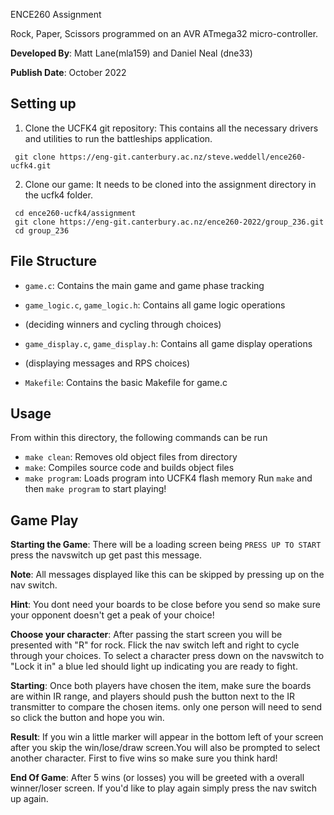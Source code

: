 ENCE260 Assignment

Rock, Paper, Scissors programmed on an AVR ATmega32 micro-controller.

**Developed By**: Matt Lane(mla159) and Daniel Neal (dne33)

**Publish Date**: October 2022


## Setting up

1. Clone the UCFK4 git repository: This contains all the necessary drivers and utilities to run the battleships application.
```
 git clone https://eng-git.canterbury.ac.nz/steve.weddell/ence260-ucfk4.git
```

2. Clone our game: It needs to be cloned into the assignment directory in the ucfk4 folder.
```
 cd ence260-ucfk4/assignment
 git clone https://eng-git.canterbury.ac.nz/ence260-2022/group_236.git
 cd group_236
```


## File Structure
- `game.c`: Contains the main game and game phase tracking

- `game_logic.c`, `game_logic.h`: Contains all game logic operations 
- (deciding winners and cycling through choices)

- `game_display.c`, `game_display.h`: Contains all game display operations 
- (displaying messages and RPS choices)

- `Makefile`: Contains the basic Makefile for game.c

## Usage
From within this directory, the following commands can be run
- `make clean`: Removes old object files from directory
- `make`: Compiles source code and builds object files
- `make program`: Loads program into UCFK4 flash memory
Run `make` and then `make program` to start playing!

## Game Play
**Starting the Game**: There will be a loading screen being `PRESS UP TO START` press the navswitch up get past this message.


**Note**: All messages displayed like this can be skipped by pressing up on the nav switch.


**Hint**: You dont need your boards to be close before you send so make sure your opponent doesn't get a peak of your choice!


**Choose your character**: After passing the start screen you will be presented with "R" for rock. Flick the nav switch left and right to cycle through your choices. To select a character press down on the navswitch to "Lock it in" a blue led should light up indicating you are ready to fight. 
 

**Starting**: Once both players have chosen the item, make sure the boards are within IR range, and players should push the button next to the IR transmitter to compare the chosen items. only one person will need to send so click the button and hope you win.


**Result**: If you win a little marker will appear in the bottom left of your screen after you skip the win/lose/draw screen.You will also be prompted to select another character. First to five wins so make sure you think hard!


**End Of Game**:  After 5 wins (or losses) you will be greeted with a overall winner/loser screen. If you'd like to play again simply press the nav switch up again.

